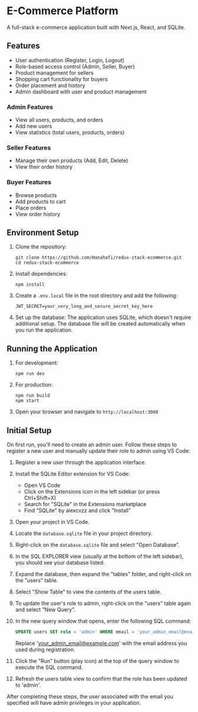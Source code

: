 # E-Commerce Platform

A full-stack e-commerce application built with Next.js, React, and SQLite.

## Features

- User authentication (Register, Login, Logout)
- Role-based access control (Admin, Seller, Buyer)
- Product management for sellers
- Shopping cart functionality for buyers
- Order placement and history
- Admin dashboard with user and product management

### Admin Features
- View all users, products, and orders
- Add new users
- View statistics (total users, products, orders)

### Seller Features
- Manage their own products (Add, Edit, Delete)
- View their order history

### Buyer Features
- Browse products
- Add products to cart
- Place orders
- View order history

## Environment Setup

1. Clone the repository:
   ```
   git clone https://github.com/Hanahafi/redux-stack-ecommerce.git
   cd redux-stack-ecommerce
   ```

2. Install dependencies:
   ```
   npm install
   ```

3. Create a `.env.local` file in the root directory and add the following:
   ```
   JWT_SECRET=your_very_long_and_secure_secret_key_here
   ```

4. Set up the database:
   The application uses SQLite, which doesn't require additional setup. The database file will be created automatically when you run the application.

## Running the Application

1. For development:
   ```
   npm run dev
   ```

2. For production:
   ```
   npm run build
   npm start
   ```

3. Open your browser and navigate to `http://localhost:3000`

## Initial Setup

On first run, you'll need to create an admin user. Follow these steps to register a new user and manually update their role to admin using VS Code:

1. Register a new user through the application interface.

2. Install the SQLite Editor extension for VS Code:
   - Open VS Code
   - Click on the Extensions icon in the left sidebar (or press Ctrl+Shift+X)
   - Search for "SQLite" in the Extensions marketplace
   - Find "SQLite" by alexcvzz and click "Install"

3. Open your project in VS Code.

4. Locate the `database.sqlite` file in your project directory.

5. Right-click on the `database.sqlite` file and select "Open Database".

6. In the SQL EXPLORER view (usually at the bottom of the left sidebar), you should see your database listed.

7. Expand the database, then expand the "tables" folder, and right-click on the "users" table.

8. Select "Show Table" to view the contents of the users table.

9. To update the user's role to admin, right-click on the "users" table again and select "New Query".

10. In the new query window that opens, enter the following SQL command:
    ```sql
    UPDATE users SET role = 'admin' WHERE email = 'your_admin_email@example.com';
    ```
    Replace 'your_admin_email@example.com' with the email address you used during registration.

11. Click the "Run" button (play icon) at the top of the query window to execute the SQL command.

12. Refresh the users table view to confirm that the role has been updated to 'admin'.

After completing these steps, the user associated with the email you specified will have admin privileges in your application.

